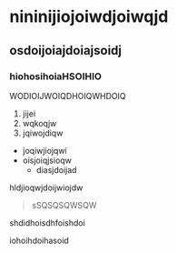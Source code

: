   # nininijiojoiwdjoiwqjd

## osdoijoiajdoiajsoidj

### hiohosihoiaHSOIHIO




WODIOIJWOIQDHOIQWHDOIQ

1. jijei
2. wqkoqjw
3. jqiwojdiqw

- joqiwjiojqwi
- oisjoiqjsioqw
  - diasjdoijad

hldjioqwjdoijwiojdw

> sSQSQSQWSQW

shdidhoisdhfoishdoi

iohoihdoihasoid